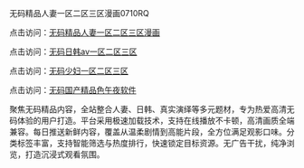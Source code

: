 无码精品人妻一区二区三区漫画0710RQ

点击访问：<a href="https://heiliaoga6s9v.pages.dev">无码精品人妻一区二区三区漫画</a> 

点击访问：<a href="https://heiliaoll4qsx.pages.dev">无码日韩av一区二区三区</a> 

点击访问：<a href="https://heiliaoll4qsx.pages.dev">无码少妇一区二区三区</a> 

点击访问：<a href="https://heiliaoll4qsx.pages.dev">无码国产精品色午夜软件</a> 

聚焦无码精品内容，全站整合人妻、日韩、真实演绎等多元题材，专为热爱高清无码体验的用户打造。平台采用极速加载技术，支持在线播放不卡顿，高清画质全端兼容。每日推送新鲜内容，覆盖从温柔剧情到高能片段，全方位满足观影口味。分类标签丰富，支持智能筛选与热度排行，快速锁定目标资源。无广告干扰，纯净浏览，打造沉浸式观看氛围。

<span style="display:none;">[Canonical link](https://github.com/W20250710/So6 ）</span>
